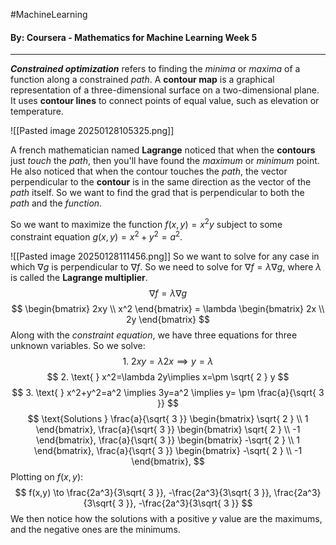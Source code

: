 #MachineLearning 
#### By: Coursera - Mathematics for Machine Learning Week 5
---
***Constrained optimization*** refers to finding the *minima* or *maxima* of a function along a constrained *path*. A **contour map** is a graphical representation of a three-dimensional surface on a two-dimensional plane. It uses **contour lines** to connect points of equal value, such as elevation or temperature. 

![[Pasted image 20250128105325.png]]

A french mathematician named **Lagrange** noticed that when the **contours** just *touch* the *path*, then you'll have found the *maximum* or *minimum* point. He also noticed that when the contour touches the *path*, the vector perpendicular to the **contour** is in the same direction as the vector of the *path* itself. So we want to find the grad that is perpendicular to both the *path* and the *function*.

So we want to maximize the function $f(x,y) = x^2y$ subject to some constraint equation $g(x,y)=x^2+y^2=a^2$.

![[Pasted image 20250128111456.png]]
So we want to solve for any case in which $\nabla g$ is perpendicular to $\nabla f$. So we need to solve for $\nabla f=\lambda \nabla g$, where $\lambda$ is called the **Lagrange multiplier**.
$$
\nabla f=\lambda\nabla g
$$
$$
\begin{bmatrix}
2xy \\
x^2
\end{bmatrix} = \lambda \begin{bmatrix}
2x \\
2y
\end{bmatrix}
$$
Along with the *constraint equation*, we have three equations for three unknown variables. So we solve:
$$
1.\text{ } 2xy = \lambda 2x \implies y = \lambda
$$
$$
2. \text{ } x^2=\lambda 2y\implies x=\pm \sqrt{ 2 } y
$$
$$
3. \text{ } x^2+y^2=a^2 \implies 3y=a^2 \implies y= \pm \frac{a}{\sqrt{ 3 }}
$$
$$
\text{Solutions } 
\frac{a}{\sqrt{ 3 }} \begin{bmatrix} \sqrt{ 2 } \\ 1 \end{bmatrix},
\frac{a}{\sqrt{ 3 }} \begin{bmatrix} \sqrt{ 2 } \\ -1 \end{bmatrix},
\frac{a}{\sqrt{ 3 }} \begin{bmatrix} -\sqrt{ 2 } \\ 1 \end{bmatrix},
\frac{a}{\sqrt{ 3 }} \begin{bmatrix} -\sqrt{ 2 } \\ -1 \end{bmatrix},
$$
Plotting on $f(x,y)$:
$$
f(x,y) \to \frac{2a^3}{3\sqrt{ 3 }}, 
-\frac{2a^3}{3\sqrt{ 3 }},
 \frac{2a^3}{3\sqrt{ 3 }},
 -\frac{2a^3}{3\sqrt{ 3 }}
$$
We then notice how the solutions with a positive $y$ value are the maximums, and the negative ones are the minimums.
